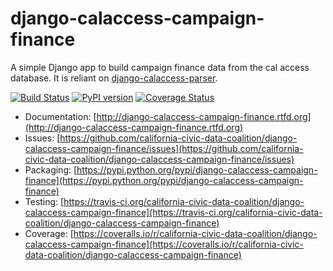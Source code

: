 # django-calaccess-campaign-finance

A simple Django app to build campaign finance data from the cal access database. It is reliant on [django-calaccess-parser](https://github.com/california-civic-data-coalition/django-calaccess-parser).

[![Build Status](https://travis-ci.org/california-civic-data-coalition/django-calaccess-campaign-finance.png?branch=master)](https://travis-ci.org/california-civic-data-coalition/django-calaccess-campaign-finance)
[![PyPI version](https://badge.fury.io/py/django-calaccess-campaign-finance.png)](http://badge.fury.io/py/django-calaccess-campaign-finance)
[![Coverage Status](https://coveralls.io/repos/california-civic-data-coalition/django-calaccess-campaign-finance/badge.png?branch=master)](https://coveralls.io/r/california-civic-data-coalition/django-calaccess-campaign-finance?branch=master)

* Documentation: [http://django-calaccess-campaign-finance.rtfd.org](http://django-calaccess-campaign-finance.rtfd.org)
* Issues: [https://github.com/california-civic-data-coalition/django-calaccess-campaign-finance/issues](https://github.com/california-civic-data-coalition/django-calaccess-campaign-finance/issues)
* Packaging: [https://pypi.python.org/pypi/django-calaccess-campaign-finance](https://pypi.python.org/pypi/django-calaccess-campaign-finance)
* Testing: [https://travis-ci.org/california-civic-data-coalition/django-calaccess-campaign-finance](https://travis-ci.org/california-civic-data-coalition/django-calaccess-campaign-finance)
* Coverage: [https://coveralls.io/r/california-civic-data-coalition/django-calaccess-campaign-finance](https://coveralls.io/r/california-civic-data-coalition/django-calaccess-campaign-finance)
